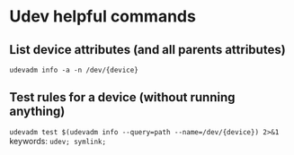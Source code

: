 # Udev helpful commands

## List device attributes (and all parents attributes)
```udevadm info -a -n /dev/{device}```

## Test rules for a device (without running anything)
```udevadm test $(udevadm info --query=path --name=/dev/{device}) 2>&1```
keywords: ```udev; symlink;```
